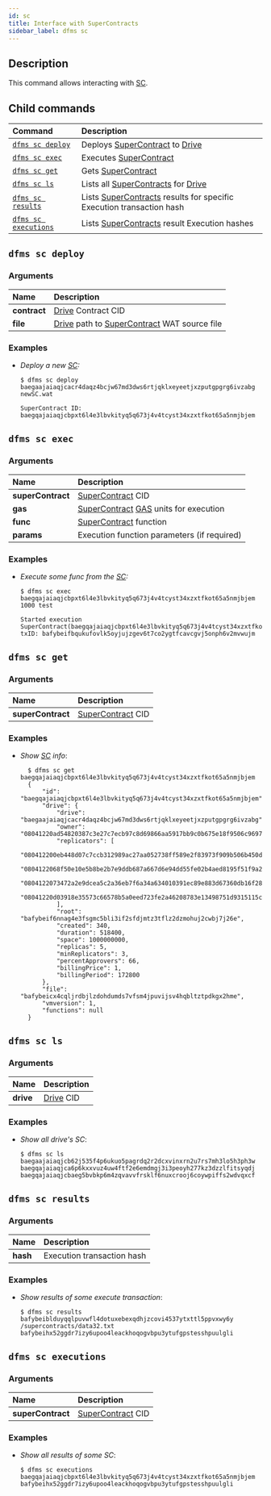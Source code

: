 ```yaml
---
id: sc
title: Interface with SuperContracts
sidebar_label: dfms sc
---
```


## Description

This command allows interacting with [SC](../../built_in_features/supercontract/overview.md).

## Child commands

| Command                                      | Description                                                                                                                          |
| :------------------------------------------- | :----------------------------------------------------------------------------------------------------------------------------------- |
| [`dfms sc deploy`](#dfms-net-deploy)         | Deploys [SuperContract](../../built_in_features/supercontract/overview.md) to [Drive](../../built_in_features/drive/overview.md)     |
| [`dfms sc exec`](#dfms-net-exec)             | Executes [SuperContract](../../built_in_features/supercontract/overview.md)                                                          |
| [`dfms sc get`](#dfms-net-get)               | Gets [SuperContract](../../built_in_features/supercontract/overview.md)                                                              |
| [`dfms sc ls`](#dfms-net-ls)                 | Lists all [SuperContracts](../../built_in_features/supercontract/overview.md) for [Drive](../../built_in_features/drive/overview.md) |
| [`dfms sc results`](#dfms-net-results)       | Lists [SuperContracts](../../built_in_features/supercontract/overview.md) results for specific Execution transaction hash            |
| [`dfms sc executions`](#dfms-net-executions) | Lists [SuperContracts](../../built_in_features/supercontract/overview.md) result Execution hashes                                    |

## `dfms sc deploy`

### Arguments

| Name         | Description                                                                                                                                   |
| :----------- | :-------------------------------------------------------------------------------------------------------------------------------------------- |
| **contract** | [Drive](../../built_in_features/drive/overview.md) Contract CID                                                                               |
| **file**     | [Drive](../../built_in_features/drive/overview.md) path to [SuperContract](../../built_in_features/supercontract/overview.md) WAT source file |

### Examples

- _Deploy a new [SC](../../built_in_features/supercontract/overview.md):_
  
    ```shell
    $ dfms sc deploy baegaajaiaqjcacr4daqz4bcjw67md3dws6rtjqklxeyeetjxzputgpgrg6ivzabg newSC.wat

    SuperContract ID: baegqajaiaqjcbpxt6l4e3lbvkityq5q673j4v4tcyst34xzxtfkot65a5nmjbjem
    ```

## `dfms sc exec`

### Arguments

| Name              | Description                                                                                                                                            |
| :---------------- | :----------------------------------------------------------------------------------------------------------------------------------------------------- |
| **superContract** | [SuperContract](../../built_in_features/supercontract/overview.md) CID                                                                                 |
| **gas**           | [SuperContract](../../built_in_features/supercontract/overview.md) [GAS](../../getting_started/economy.md#supercontract-units-gas) units for execution |
| **func**          | [SuperContract](../../built_in_features/supercontract/overview.md) function                                                                            |
| **params**        | Execution function parameters (if required)                                                                                                            |

### Examples

- _Execute some func from the [SC](../../built_in_features/supercontract/overview.md):_
  
    ```shell
    $ dfms sc exec baegqajaiaqjcbpxt6l4e3lbvkityq5q673j4v4tcyst34xzxtfkot65a5nmjbjem 1000 test

    Started execution SuperContract(baegqajaiaqjcbpxt6l4e3lbvkityq5q673j4v4tcyst34xzxtfkot65a5nmjbjem)
    txID: bafybeifbqukufovlk5oyjujzgev6t7co2ygtfcavcgvj5onph6v2mvwujm
    ```

## `dfms sc get`

### Arguments

| Name              | Description                                                            |
| :---------------- | :--------------------------------------------------------------------- |
| **superContract** | [SuperContract](../../built_in_features/supercontract/overview.md) CID |

### Examples

- _Show [SC](../../built_in_features/supercontract/overview.md) info_:
  
  ```shell
    $ dfms sc get baegqajaiaqjcbpxt6l4e3lbvkityq5q673j4v4tcyst34xzxtfkot65a5nmjbjem
    {
        "id": "baegqajaiaqjcbpxt6l4e3lbvkityq5q673j4v4tcyst34xzxtfkot65a5nmjbjem",
        "drive": {
            "drive": "baegaajaiaqjcacr4daqz4bcjw67md3dws6rtjqklxeyeetjxzputgpgrg6ivzabg",
            "owner": "08041220ad54820387c3e27c7ecb97c8d69866aa5917bb9c0b675e18f9506c9697f8dddb",
            "replicators": [
                "080412200eb448d07c7ccb312989ac27aa052738ff589e2f83973f909b506b450dc5c4e2",
                "0804122068f50e10e5b8be2b7e9ddb687a667d6e94dd55fe02b4aed8195f51f9a242558b",
                "0804122073472a2e9dcea5c2a36eb7f6a34a634010391ec89e883d67360db16f28b9443c",
                "08041220d03918e35573c66578b5a0eed723fe2a46208783e13498751d9315115ca06d4b"
            ],
            "root": "bafybeif6nnag4e3fsgmc5bli3if2sfdjmtz3tflz2dzmohuj2cwbj7j26e",
            "created": 340,
            "duration": 518400,
            "space": 1000000000,
            "replicas": 5,
            "minReplicators": 3,
            "percentApprovers": 66,
            "billingPrice": 1,
            "billingPeriod": 172800
        },
        "file": "bafybeicx4cqljrdbjlzdohdumds7vfsm4jpuvijsv4hqbltztpdkgx2hme",
        "vmversion": 1,
        "functions": null
    }
  ```

## `dfms sc ls`

### Arguments

| Name      | Description                                            |
| :-------- | :----------------------------------------------------- |
| **drive** | [Drive](../../built_in_features/drive/overview.md) CID |

### Examples

- _Show all drive's SC_:
  
    ```shell
    $ dfms sc ls baegaajaiaqjcb62j535f4p6ukuo5pagrdq2r2dcxvinxrn2u7rs7mh3lo5h3ph3w
    baegqajaiaqjca6p6kxxvuz4uw4ftf2e6emdmgj3i3peoyh277kz3dzzlfitsyqdj
    baegqajaiaqjcbaeg5bvbkp6m4zqvavvfrsklf6nuxcrooj6coywpiffs2wdvqxcf
    ```

## `dfms sc results`

### Arguments

| Name     | Description                |
| :------- | :------------------------- |
| **hash** | Execution transaction hash |

### Examples

- _Show results of some execute transaction_:
  
    ```shell
    $ dfms sc results bafybeiblduyqqlpuvwfl4dotuxebexqdhjzcovi4537ytxttl5ppvxwy6y
    /supercontracts/data32.txt bafybeihx52ggdr7izy6upoo4leackhoqogvbpu3ytufgpstesshpuulgli
    ```

## `dfms sc executions`

### Arguments

| Name              | Description                                                            |
| :---------------- | :--------------------------------------------------------------------- |
| **superContract** | [SuperContract](../../built_in_features/supercontract/overview.md) CID |

### Examples

- _Show all results of some SC_:
  
    ```shell
    $ dfms sc executions baegqajaiaqjcbpxt6l4e3lbvkityq5q673j4v4tcyst34xzxtfkot65a5nmjbjem
    bafybeihx52ggdr7izy6upoo4leackhoqogvbpu3ytufgpstesshpuulgli
    ```
